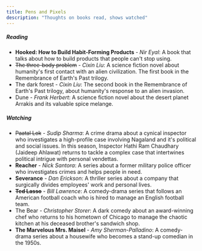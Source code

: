 ```yaml
---
title: Pens and Pixels
description: "Thoughts on books read, shows watched"
---
```


##### Reading

- **Hooked: How to Build Habit-Forming Products** *- Nir Eyal*: A book that talks about how to build products that people can't stop using.
- ~~The three-body problem~~ *- Cixin Liu*: A science fiction novel about humanity's first contact with an alien civilization. The first book in the Remembrance of Earth's Past trilogy.
-  The dark forest *- Cixin Liu*: The second book in the Remembrance of Earth's Past trilogy, about humanity's response to an alien invasion.
-   Dune *- Frank Herbert*: A science fiction novel about the desert planet Arrakis and its valuable spice melange. 

<!-- *Pending:*

-  The hitchhiker's guide to the galaxy *- Douglas Adams*
-  All the light we cannot see *- Anthony Doerr*
-  Ichigo Ichie *- Hector Garcia and Francesc Miralles*
-  Death's end *- Cixin Liu* 
-  The restaurant at the end of the universe *- Douglas Adams*
-  Life, the universe and everything *- Douglas Adams*
-  So long, and thanks for all the fish *- Douglas Adams*
-  Mostly harmless *- Douglas Adams*
-  And another thing... *- Eoin Colfer* -->

##### Watching 

- ~~Paatal Lok~~ *- Sudip Sharma*: A crime drama about a cynical inspector who investigates a high-profile case involving Nagaland and it's political and social issues. In this season, Inspector Hathi Ram Chaudhary (Jaideep Ahlawat) returns to tackle a complex case that intertwines political intrigue with personal vendettas.
- **Reacher** *- Nick Santora*: A series about a former military police officer who investigates crimes and helps people in need.
- **Severance** *- Dan Erickson*: A thriller series about a company that surgically divides employees' work and personal lives.
- ~~**Ted Lasso**~~ *- Bill Lawrence*: A comedy-drama series that follows an American football coach who is hired to manage an English football team.
-   The Bear *- Christopher Storer*: A dark comedy about an award-winning chef who returns to his hometown of Chicago to manage the chaotic kitchen at his deceased brother's sandwich shop. 
- **The Marvelous Mrs. Maisel** *- Amy Sherman-Palladino*: A comedy-drama series about a housewife who becomes a stand-up comedian in the 1950s.

<!-- *Pending:*

-   Attack on Titan *- Hajime Isayama*: An anime about humanity's fight against giant humanoid creatures known as Titans.
-   Better Call Saul *- Vince Gilligan*: A prequel to Breaking Bad, about the life of Jimmy McGill, a small-time lawyer who eventually becomes the sleazy lawyer Saul Goodman.
-   Shogun *- James Clavell*: A miniseries based on the novel of the same name, about an English sailor who becomes a samurai in feudal Japan.
-   The Mandalorian *- Jon Favreau*: A Star Wars series set after the fall of the Empire, following the adventures of a lone bounty hunter in the outer reaches of the galaxy. -->

<!--Left somewhere in between, yet to pick up:-     The Witcher *- Lauren Schmidt Hissrich*: A fantasy series based on the book series of the same name by Andrzej Sapkowski.-   Peaky Blinders *- Steven Knight*: A crime drama set in post-WWI Birmingham, UK.-   Shameless *- Paul Abbott*: A comedy-drama about a dysfunctional family.-   Sweet Tooth *- Jim Mickle*: A post-apocalyptic fairy tale about a hybrid animal-human child.-   Farzi *- Raj Nidimoru and Krishna D.K.*: A crime thriller set in Mumbai, India about a con artist replicating currency notes.-->